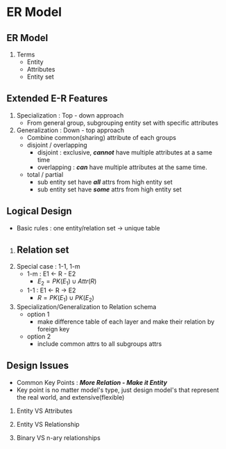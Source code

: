 ER Model
========
ER Model
--------
1. Terms
    - Entity
    - Attributes
    - Entity set

Extended E-R Features
---------------------
1. Specialization : Top - down approach
    - From general group, subgrouping entity set with specific attributes
2. Generalization : Down - top approach
    - Combine common(sharing) attribute of each groups
    - disjoint / overlapping
        - disjoint : exclusive, ***cannot*** have multiple attributes at a same time
        - overlapping : ***can*** have multiple attributes at the same time.
    - total / partial
        - sub entity set have ***all*** attrs from high entity set
        - sub entity set have ***some*** attrs from high entity set

Logical Design
---------------
- Basic rules : one entity/relation set &rarr; unique table
1. Relation set
    -
2. Special case : 1-1, 1-m
    - 1-m : E1 &larr; R - E2
        - $E_2 = PK(E_1) \cup Attr(R)$
    - 1-1 : E1 &larr; R &rarr; E2
        - $R = PK(E_1) \cup PK(E_2)$
3. Specialization/Generalization to Relation schema
    - option 1
        - make difference table of each layer and make their relation by foreign key
    - option 2
        - include common attrs to all subgroups attrs

Design Issues
-------------
- Common Key Points : ***More Relation - Make it Entity***
- Key point is no matter model's type, just design model's that represent the real world, and extensive(flexible)
1. Entity VS Attributes

2. Entity VS Relationship

3. Binary VS n-ary relationships
